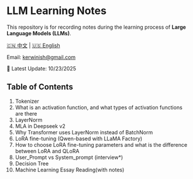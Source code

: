 # LLM Learning Notes

This repository is for recording notes during the learning process of **Large Language Models (LLMs)**.  

[🇨🇳 中文](./README.md) | [🇺🇸 English](./README_EN.md)

Email: kerwinish@gmail.com

🚩 Latest Update: 10/23/2025

## Table of Contents

1. Tokenizer  
2. What is an activation function, and what types of activation functions are there  
3. LayerNorm  
4. MLA in Deepseek v2  
5. Why Transformer uses LayerNorm instead of BatchNorm  
6. LoRA fine-tuning (Qwen-based with LLaMA Factory)  
7. How to choose LoRA fine-tuning parameters and what is the difference between LoRA and QLoRA
8. User_Prompt vs System_prompt (interview*)
9. Decision Tree
10. Machine Learning Essay Reading(with notes)